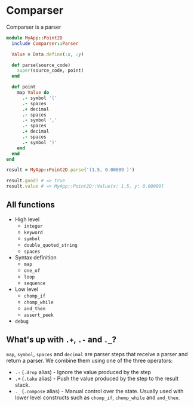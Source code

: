 # Comparser

Comparser is a parser 

```ruby
module MyApp::Point2D
  include Comparser::Parser

  Value = Data.define(:x, :y)

  def parse(source_code)
    super(source_code, point)
  end

  def point
    map Value do
      .- symbol '('
      .- spaces
      .+ decimal
      .- spaces
      .- symbol ','
      .- spaces
      .+ decimal
      .- spaces
      .- symbol ')'
    end
  end
end

result = MyApp::Point2D.parse('(1.5, 0.00009 )')

result.good? # => true
result.value # => MyApp::Point2D::Value[x: 1.5, y: 0.00009]
```

## All functions

* High level
  * `integer`
  * `keyword`
  * `symbol`
  * `double_quoted_string`
  * `spaces`
* Syntax definition
  * `map`
  * `one_of`
  * `loop`
  * `sequence`
* Low level
  * `chomp_if`
  * `chomp_while`
  * `and_then`
  * `assert_peek`
* `debug`

## What's up with `.+`, `.-` and `._`?

`map`, `symbol`, `spaces` and `decimal` are parser steps that receive
a parser and return a parser. We combine them using one of the three operators:

* `.-` (`.drop` alias) - Ignore the value produced by the step
* `.+` (`.take` alias) - Push the value produced by the step to the result stack.
* `._` (`.compose` alias) - Manual control over the state. Usually used with lower level constructs such as `chomp_if`, `chomp_while` and `and_then`.
